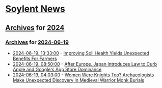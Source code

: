 # [Soylent News](../../../README.md)

## [Archives](../../index.md) for [2024](../index.md)

### [Archives](../../index.md) for [2024-06-19](index.md)

* [2024-06-19, 13:33:00](https://soylentnews.org/article.pl?sid=24/06/18/047207&from=rss) - [Improving Soil Health Yields Unexpected Benefits For Farmers](https://soylentnews.org/article.pl?sid=24/06/18/047207&from=rss)
* [2024-06-19, 08:50:00](https://soylentnews.org/article.pl?sid=24/06/18/034255&from=rss) - [After Europe, Japan Introduces Law to Curb Apple and Google's App Store Dominance](https://soylentnews.org/article.pl?sid=24/06/18/034255&from=rss)
* [2024-06-19, 04:03:00](https://soylentnews.org/article.pl?sid=24/06/18/0130257&from=rss) - [Women Were Knights Too? Archaeologists Make Unexpected Discovery in Medieval Warrior Monk Burials](https://soylentnews.org/article.pl?sid=24/06/18/0130257&from=rss)
